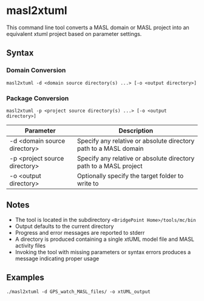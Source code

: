 masl2xtuml
===================

This command line tool converts a MASL domain or MASL project into an equivalent xtuml project 
based on parameter settings. 


Syntax
------------
### Domain Conversion
```
masl2xtuml -d <domain source directory(s) ...> [-o <output directory>]
```
   
### Package Conversion
```
masl2xtuml -p <project source directory(s) ...> [-o <output directory>]
```
   
| Parameter             | Description                          |
|-----------------------|--------------------------------------|
| -d &lt;domain source directory&gt;| Specify any relative or absolute directory path to a MASL domain |
| -p &lt;project source directory&gt;| Specify any relative or absolute directory path to a MASL project |
| -o &lt;output directory&gt; | Optionally specify the target folder to write to |  
  
     
Notes
------------
* The tool is located in the subdirectory ```<BridgePoint Home>/tools/mc/bin```
* Output defaults to the current directory
* Progress and error messages are reported to stderr
* A directory is produced containing a single xtUML model file and MASL activity files
* Invoking the tool with missing parameters or syntax errors produces a message indicating proper usage
  
  
Examples
------------
```
./masl2xtuml -d GPS_watch_MASL_files/ -o xtUML_output
```


